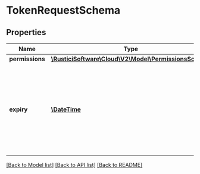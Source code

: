 # TokenRequestSchema

## Properties
Name | Type | Description | Notes
------------ | ------------- | ------------- | -------------
**permissions** | [**\RusticiSoftware\Cloud\V2\Model\PermissionsSchema**](PermissionsSchema.md) |  | 
**expiry** | [**\DateTime**](\DateTime.md) | Expiration of the token. This should not be set far in the future, as there is no way to invalidate an individual token. | 

[[Back to Model list]](../README.md#documentation-for-models) [[Back to API list]](../README.md#documentation-for-api-endpoints) [[Back to README]](../README.md)


